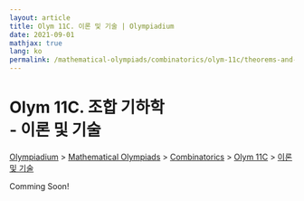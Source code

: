 ```yaml
---
layout: article
title: Olym 11C. 이론 및 기술 | Olympiadium
date: 2021-09-01
mathjax: true
lang: ko
permalink: /mathematical-olympiads/combinatorics/olym-11c/theorems-and-techniques/
---
```

# Olym 11C. 조합 기하학 <br> <ssup> - 이론 및 기술</ssup>

<a href="{{ site.homeurl }}">Olympiadium</a> > <a href="{{ site.homeurl }}mathematical-olympiads/">Mathematical Olympiads</a> > <a href="{{ site.homeurl }}mathematical-olympiads/combinatorics/">Combinatorics</a> > <a href="{{ site.homeurl }}mathematical-olympiads/combinatorics/olym-11c/">Olym 11C</a> > <a href="{{ site.homeurl }}mathematical-olympiads/combinatorics/olym-11c/theorems-and-techniques/">이론 및 기술</a>

Comming Soon!
